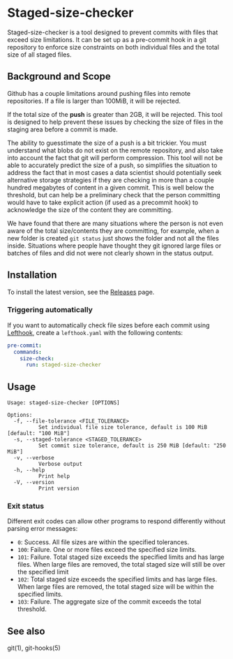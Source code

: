 # Staged-size-checker

Staged-size-checker is a tool designed to prevent commits with files that exceed size limitations. It can be set up as a pre-commit hook in a git repository to enforce size constraints on both individual files and the total size of all staged files.

## Background and Scope

Github has a couple limitations around pushing files into remote repositories. 
If a file is larger than 100MiB, it will be rejected. 

If the total size of the **push** is greater than 2GB, it will be rejected. 
This tool is designed to help prevent these issues by checking the size of files 
in the staging area before a commit is made.

The ability to guesstimate the size of a push is a bit trickier. You must understand
what blobs do not exist on the remote repository, and also take into account the fact
that git will perform compression. This tool will not be able to accurately predict
the size of a push, so simplifies the situation to address the fact that in most
cases a data scientist should potentially seek alternative storage strategies if they are checking
in more than a couple hundred megabytes of content in a given commit. This is well
below the threshold, but can help be a preliminary check that the person committing
would have to take explicit action (if used as a precommit hook) to acknowledge the
size of the content they are committing.

We have found that there are many situations where the person is not even aware of the
total size/contents they are committing, for example, when a new folder is created `git status`
just shows the folder and not all the files inside. Situations where people have thought
they git ignored large files or batches of files and did not were not clearly shown
in the status output.

## Installation

To install the latest version, see the [Releases](https://github.com/a2-ai/staged-size-checker/releases/) page.

### Triggering automatically

If you want to automatically check file sizes before each commit using [Lefthook](https://github.com/evilmartians/lefthook), create a `lefthook.yaml` with the following contents:

```yaml
pre-commit:
  commands:
    size-check:
      run: staged-size-checker
```

## Usage

```shell
Usage: staged-size-checker [OPTIONS]

Options:
  -f, --file-tolerance <FILE_TOLERANCE>
          Set individual file size tolerance, default is 100 MiB [default: "100 MiB"]
  -s, --staged-tolerance <STAGED_TOLERANCE>
          Set commit size tolerance, default is 250 MiB [default: "250 MiB"]
  -v, --verbose
          Verbose output
  -h, --help
          Print help
  -V, --version
          Print version
```

### Exit status

Different exit codes can allow other programs to respond differently without parsing error messages:

- `0`: Success. All file sizes are within the specified tolerances.
- `100`: Failure. One or more files exceed the specified size limits.
- `101`: Failure. Total staged size exceeds the specified limits and has large files. When large files are removed, the total staged size will still be over
the specified limit 
- `102`: Total staged size exceeds the specified limits and has large files. When large files are removed, the total staged size will be within the specified limits.
- `103`: Failure. The aggregate size of the commit exceeds the total threshold.

## See also

git(1), git-hooks(5)
